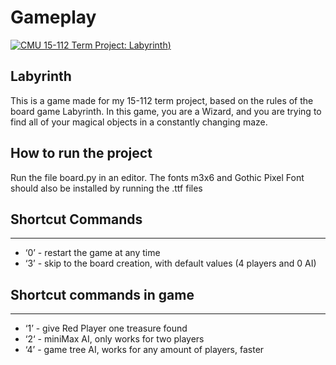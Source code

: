 # Gameplay
[![CMU 15-112 Term Project: Labyrinth](https://i.imgur.com/XcKfYSw.png))](https://www.youtube.com/watch?v=BQ9mzY54iyI "CMU 15-112 Term Project: Labyrinth")

## Labyrinth
This is a game made for my 15-112 term project, based on the rules of the board game Labyrinth. In this game, you are a Wizard, and you are trying to find all of your magical objects in a constantly changing maze. 

## How to run the project
Run the file board.py in an editor. The fonts m3x6 and Gothic Pixel Font should also be installed by running the .ttf files

## Shortcut Commands
***
* ‘0’ - restart the game at any time
* ‘3’ - skip to the board creation, with default values (4 players and 0 AI)

## Shortcut commands in game
***
* ‘1’ - give Red Player one treasure found
* ‘2‘ - miniMax AI, only works for two players
* ‘4’ - game tree AI, works for any amount of players, faster

